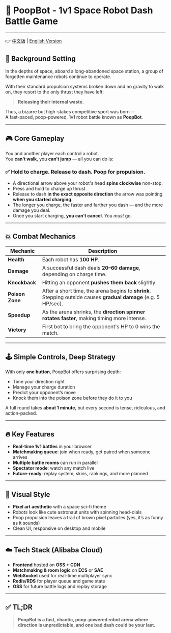 # 💩 PoopBot - 1v1 Space Robot Dash Battle Game

---

👉 [中文版](./README-CN.md) | [English Version](./README.md)

## 🌌 **Background Setting**

In the depths of space, aboard a long-abandoned space station, a group of forgotten maintenance robots continue to operate.

With their standard propulsion systems broken down and no gravity to walk on, they resort to the only thrust they have left:

> **Releasing their internal waste.**

Thus, a bizarre but high-stakes competitive sport was born —  
A fast-paced, poop-powered, 1v1 robot battle known as **PoopBot**.

---

## 🎮 **Core Gameplay**

You and another player each control a robot.  
You **can’t walk**, you **can’t jump** — all you can do is:

### ✅ **Hold to charge. Release to dash. Poop for propulsion.**

- A directional arrow above your robot's head **spins clockwise** non-stop.
- Press and hold to charge up thrust.
- Release to dash **in the exact opposite direction** the arrow was pointing **when you started charging**.
- The longer you charge, the faster and farther you dash — and the more damage you deal.
- Once you start charging, **you can’t cancel**. You *must* go.

---

## 💥 **Combat Mechanics**

| Mechanic         | Description |
|------------------|-------------|
| **Health**       | Each robot has **100 HP**. |
| **Damage**       | A successful dash deals **20–60 damage**, depending on charge time. |
| **Knockback**    | Hitting an opponent **pushes them back** slightly. |
| **Poison Zone**  | After a short time, the arena begins to **shrink**. Stepping outside causes **gradual damage** (e.g. 5 HP/sec). |
| **Speedup**      | As the arena shrinks, the **direction spinner rotates faster**, making timing more intense. |
| **Victory**      | First bot to bring the opponent's HP to 0 wins the match. |

---

## 🕹 **Simple Controls, Deep Strategy**

With only **one button**, PoopBot offers surprising depth:

- Time your direction right
- Manage your charge duration
- Predict your opponent’s move
- Knock them into the poison zone before they do it to you

A full round takes **about 1 minute**, but every second is tense, ridiculous, and action-packed.

---

## 🔥 **Key Features**

- **Real-time 1v1 battles** in your browser
- **Matchmaking queue**: join when ready, get paired when someone arrives
- **Multiple battle rooms** can run in parallel
- **Spectator mode**: watch any match live
- **Future-ready**: replay system, skins, rankings, and more planned

---

## 🎨 **Visual Style**

- **Pixel art aesthetic** with a space sci-fi theme
- Robots look like cute astronaut units with spinning head-dials
- Poop propulsion leaves a trail of brown pixel particles (yes, it’s as funny as it sounds)
- Clean UI, responsive on desktop and mobile

---

## ☁️ **Tech Stack (Alibaba Cloud)**

- **Frontend** hosted on **OSS + CDN**
- **Matchmaking & room logic** on **ECS** or **SAE**
- **WebSocket** used for real-time multiplayer sync
- **Redis/RDS** for player queue and game state
- **OSS** for future battle logs and replay storage

---

## ✅ TL;DR

> **PoopBot is a fast, chaotic, poop-powered robot arena where direction is unpredictable, and one bad dash could be your last.**

